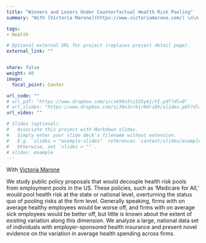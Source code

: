 ```yaml
---
title: "Winners and Losers Under Counterfactual Health Risk Pooling"
summary: "With [Victoria Marone](https://www.victoriamarone.com/) \n\n An analysis of policy proposals that would decouple health risk pools from employment pools in the US."

tags:
- Health

# Optional external URL for project (replaces project detail page).
external_link: ""


share: false
weight: 40
image:
  focal_point: Center

url_code: ""
# url_pdf: "https://www.dropbox.com/s/csk96o3tz535y4j/VI.pdf?dl=0"
# url_slides: "https://www.dropbox.com/s/39x3crbir04ri8h/slides.pdf?dl=0"
url_video: ""

# Slides (optional).
#   Associate this project with Markdown slides.
#   Simply enter your slide deck's filename without extension.
#   E.g. `slides = "example-slides"` references `content/slides/example-slides.md`.
#   Otherwise, set `slides = ""`.
# slides: example
---
```

With [Victoria Marone](https://www.victoriamarone.com/)

We study public policy proposals that would decouple health risk pools from employment pools in the US. These policies, such as ‘Medicare for All,’ would pool health risk at the state or national level, overturning the status quo of pooling risks at the firm level. Generally speaking, firms with on average healthy employees would be worse off, and firms with on average sick employees would be better off, but little is known about the extent of existing variation along this dimension. We analyze a large, national data set of individuals with employer-sponsored health insurance and present novel evidence on the variation in average health spending across firms.
